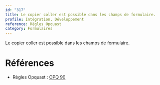 ```yaml
---
id: "317"
title: Le copier coller est possible dans les champs de formulaire.
profile: Intégration, Développement
reference: Règles Opquast
category: Formulaires
---
```


Le copier coller est possible dans les champs de formulaire.

# Références

*   Règles Opquast : [OPQ 90](https://checklists.opquast.com/fr/assurance-qualite-web/le-copier-coller-est-possible-dans-les-champs-de-formulaire)
